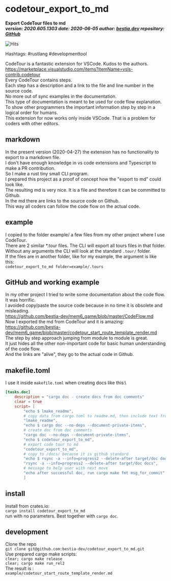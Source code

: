 # codetour_export_to_md

[comment]: # (lmake_readme cargo.toml data start)

**Export CodeTour files to md**  
***version: 2020.605.1303 date: 2020-06-05 author: [bestia.dev](https://bestia.dev) repository: [GitHub](https://github.com/bestia-dev/codetour_export_to_md)***  

[comment]: # (lmake_readme cargo.toml data end)

![Hits](https://bestia.dev/webpage_hit_counter/get_svg_image/413247050)

Hashtags: #rustlang #developmenttool

CodeTour is a fantastic extension for VSCode. Kudos to the authors.  
<https://marketplace.visualstudio.com/items?itemName=vsls-contrib.codetour>  
Every CodeTour contains steps.  
Each step has a description and a link to the file and line number in the source code.  
No more out of sync examples in the documentation.  
This type of documentation is meant to be used for code flow explanation.  
To show other programmers the important information step by step in a logical order for humans.  
This extension for now works only inside VSCode. That is a problem for coders with other editors.  

## markdown

In the present version (2020-04-27) the extension has no functionality to export to a markdown file.  
I don't have enough knowledge in vs code extensions and Typescript to make a PR contribution.  
So I make a rust tiny small CLI program.  
I prepared this project as a proof of concept how the "export to md" could look like.  
The resulting md is very nice. It is a file and therefore it can be committed to Github.  
In the md there are links to the source code on Github.  
This way all coders can follow the code flow on the actual code.  

## example

I copied to the folder example/ a few files from my other project where I use CodeTour.  
There are 2 similar *.tour files. The CLI will export all tours files in that folder.  
Without any arguments the CLI will look at the standard `.tour/` folder.  
If the files are in another folder, like for my example, the argument is like this:  
`codetour_export_to_md folder=example/.tours`  

## GitHub and working example

In my other project I tried to write some documentation about the code flow.  
It was horrific.  
I avoided copy/paste the source code because in no time it is obsolete and misleading.  
<https://github.com/bestia-dev/mem6_game/blob/master/CodeFlow.md>  
Now I exported the md from CodeTour and it is amazing:  
<https://github.com/bestia-dev/mem6_game/blob/master/codetour_start_route_template_render.md>  
The step by step approach jumping from module to module is great.  
It just hides all the other non-important code for basic human understanding of the code flow.  
And the links are "alive", they go to the actual code in Github.  

## makefile.toml

I use it inside `makefile.toml` when creating docs like this:\

```toml
[tasks.doc]
    description = "cargo doc - create docs from doc comments"
    clear = true
    script= [
        "echo $ lmake_readme",
        # copy data from cargo.toml to readme.md, then include text from readme.md into *.rs doc comments
        "lmake_readme",
        "echo $ cargo doc --no-deps --document-private-items",
        # create doc from doc comments
        "cargo doc --no-deps --document-private-items",
        "echo $ codetour_export_to_md",
        # export code tour to md
        "codetour_export_to_md",
        # copy to /docs/ because it is github standard
        "echo $ rsync -a --info=progress2 --delete-after target/doc docs",
        "rsync -a --info=progress2 --delete-after target/doc docs",
        # message to help user with next move
        "echo after successful doc, run cargo make fmt msg_for_commit",
        ]
```

[comment]: # (lmake_readme exclude start A)  

## install

Install from crates.io:  
`cargo install codetour_export_to_md`  
run with no parameters. Best together with `cargo doc`.  

## development

Clone the repo  
`git clone git@github.com:bestia-dev/codetour_export_to_md.git`  
Use prepared cargo make scripts:  
`clear; cargo make release`  
`clear; cargo make run_rel2`  
The result is :  
`example/codetour_start_route_template_render.md`  

[comment]: # (lmake_readme exclude end A)  
